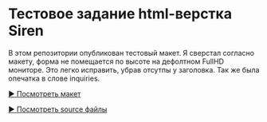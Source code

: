 # Тестовое задание html-верстка Siren

В этом репозитории опубликован тестовый макет.
Я сверстал согласно макету, форма не помещается по высоте на дефолтном FullHD мониторе. Это легко исправить, убрав отсутпы у заголовка.
Так же была опечатка в слове inquiries.

[:arrow_forward: Посмотреть макет](https://yaz47.github.io/testSirenTask/)

[:arrow_forward: Посмотреть source файлы](https://github.com/yaz47/testSirenTask/tree/master/source)
